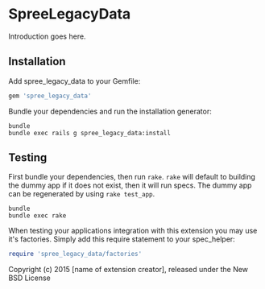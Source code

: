 SpreeLegacyData
===============

Introduction goes here.

Installation
------------

Add spree_legacy_data to your Gemfile:

```ruby
gem 'spree_legacy_data'
```

Bundle your dependencies and run the installation generator:

```shell
bundle
bundle exec rails g spree_legacy_data:install
```

Testing
-------

First bundle your dependencies, then run `rake`. `rake` will default to building the dummy app if it does not exist, then it will run specs. The dummy app can be regenerated by using `rake test_app`.

```shell
bundle
bundle exec rake
```

When testing your applications integration with this extension you may use it's factories.
Simply add this require statement to your spec_helper:

```ruby
require 'spree_legacy_data/factories'
```

Copyright (c) 2015 [name of extension creator], released under the New BSD License
